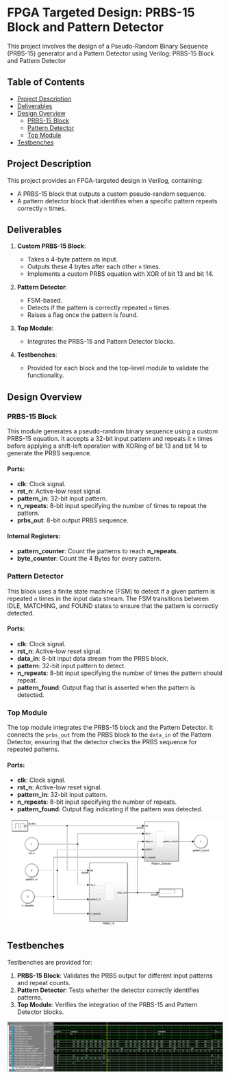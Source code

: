 # FPGA Targeted Design: PRBS-15 Block and Pattern Detector

This project involves the design of a Pseudo-Random Binary Sequence (PRBS-15) generator and a Pattern Detector using Verilog: PRBS-15 Block and Pattern Detector


## Table of Contents
- [Project Description](#project-description)
- [Deliverables](#deliverables)
- [Design Overview](#design-overview)
    - [PRBS-15 Block](#prbs-15-block)
    - [Pattern Detector](#pattern-detector)
    - [Top Module](#top-module)
- [Testbenches](#testbenches)

## Project Description

This project provides an FPGA-targeted design in Verilog, containing:
- A PRBS-15 block that outputs a custom pseudo-random sequence.
- A pattern detector block that identifies when a specific pattern repeats correctly `n` times.

## Deliverables

1. **Custom PRBS-15 Block**:
   - Takes a 4-byte pattern as input.
   - Outputs these 4 bytes after each other `n` times.
   - Implements a custom PRBS equation with XOR of bit 13 and bit 14.
   
2. **Pattern Detector**:
   - FSM-based.
   - Detects if the pattern is correctly repeated `n` times.
   - Raises a flag once the pattern is found.
   
3. **Top Module**:
   - Integrates the PRBS-15 and Pattern Detector blocks.
   
4. **Testbenches**:
   - Provided for each block and the top-level module to validate the functionality.

## Design Overview

### PRBS-15 Block

This module generates a pseudo-random binary sequence using a custom PRBS-15 equation. It accepts a 32-bit input pattern and repeats it `n` times before applying a shift-left operation with XORing of bit 13 and bit 14 to generate the PRBS sequence.

#### Ports:
- **clk**: Clock signal.
- **rst_n**: Active-low reset signal.
- **pattern_in**: 32-bit input pattern.
- **n_repeats**: 8-bit input specifying the number of times to repeat the pattern.
- **prbs_out**: 8-bit output PRBS sequence.
   
#### Internal Registers:
- **pattern_counter**: Count the patterns to reach **n_repeats**.
- **byte_counter**: Count the 4 Bytes for every pattern.


### Pattern Detector

This block uses a finite state machine (FSM) to detect if a given pattern is repeated `n` times in the input data stream. The FSM transitions between IDLE, MATCHING, and FOUND states to ensure that the pattern is correctly detected.

#### Ports:
- **clk**: Clock signal.
- **rst_n**: Active-low reset signal.
- **data_in**: 8-bit input data stream from the PRBS block.
- **pattern**: 32-bit input pattern to detect.
- **n_repeats**: 8-bit input specifying the number of times the pattern should repeat.
- **pattern_found**: Output flag that is asserted when the pattern is detected.

### Top Module

The top module integrates the PRBS-15 block and the Pattern Detector. It connects the `prbs_out` from the PRBS block to the `data_in` of the Pattern Detector, ensuring that the detector checks the PRBS sequence for repeated patterns.

#### Ports:
- **clk**: Clock signal.
- **rst_n**: Active-low reset signal.
- **pattern_in**: 32-bit input pattern.
- **n_repeats**: 8-bit input specifying the number of repeats.
- **pattern_found**: Output flag indicating if the pattern was detected.

![Alt diagram](diagram.png)
## Testbenches

Testbenches are provided for:
1. **PRBS-15 Block**: Validates the PRBS output for different input patterns and repeat counts.
2. **Pattern Detector**: Tests whether the detector correctly identifies patterns.
3. **Top Module**: Verifies the integration of the PRBS-15 and Pattern Detector blocks.

![Alt Wave](TB.png)
